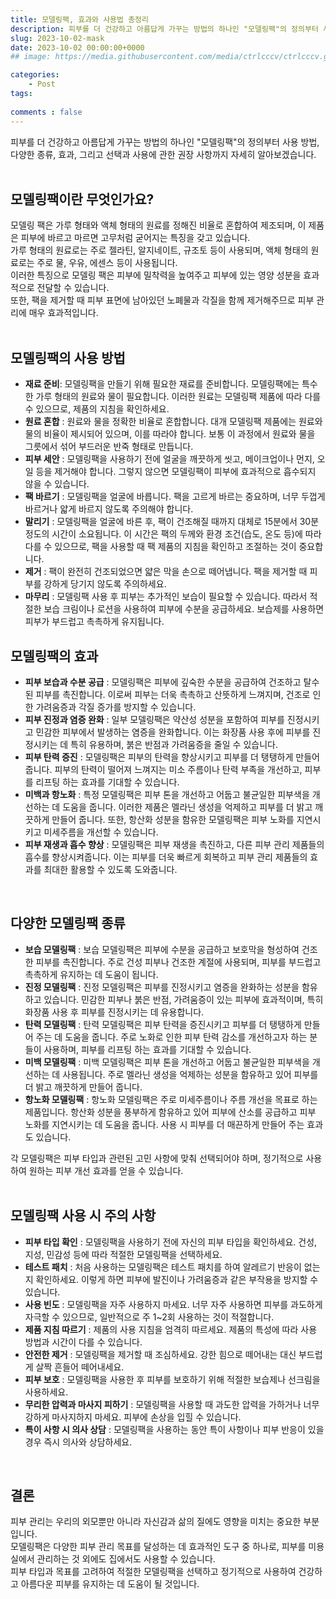 ```yaml
---
title: 모델링팩, 효과와 사용법 총정리
description: 피부를 더 건강하고 아름답게 가꾸는 방법의 하나인 "모델링팩"의 정의부터 사용 방법, 다양한 종류, 효과, 그리고 선택과 사용에 관한 권장 사항까지 자세히 알아보겠습니다.
slug: 2023-10-02-mask
date: 2023-10-02 00:00:00+0000
## image: https://media.githubusercontent.com/media/ctrlcccv/ctrlcccv.github.io/master/assets/img/post/vertical-graph.webp

categories:
    - Post
tags:
   
comments : false
---
```

피부를 더 건강하고 아름답게 가꾸는 방법의 하나인 "모델링팩"의 정의부터 사용 방법, 다양한 종류, 효과, 그리고 선택과 사용에 관한 권장 사항까지 자세히 알아보겠습니다.  
<br>

## 모델링팩이란 무엇인가요?
모델링 팩은 가루 형태와 액체 형태의 원료를 정해진 비율로 혼합하여 제조되며, 이 제품은 피부에 바르고 마르면 고무처럼 굳어지는 특징을 갖고 있습니다.   
가루 형태의 원료로는 주로 젤라틴, 알지네이트, 규조토 등이 사용되며, 액체 형태의 원료로는 주로 물, 우유, 에센스 등이 사용됩니다.   
이러한 특징으로 모델링 팩은 피부에 밀착력을 높여주고 피부에 있는 영양 성분을 효과적으로 전달할 수 있습니다.   
또한, 팩을 제거할 때 피부 표면에 남아있던 노폐물과 각질을 함께 제거해주므로 피부 관리에 매우 효과적입니다.  
<br>

## 모델링팩의 사용 방법
* **재료 준비**: 모델링팩을 만들기 위해 필요한 재료를 준비합니다. 모델링팩에는 특수한 가루 형태의 원료와 물이 필요합니다. 이러한 원료는 모델링팩 제품에 따라 다를 수 있으므로, 제품의 지침을 확인하세요.  
* **원료 혼합** : 원료와 물을 정확한 비율로 혼합합니다. 대개 모델링팩 제품에는 원료와 물의 비율이 제시되어 있으며, 이를 따라야 합니다. 보통 이 과정에서 원료와 물을 그릇에서 섞어 부드러운 반죽 형태로 만듭니다.  
* **피부 세안** : 모델링팩을 사용하기 전에 얼굴을 깨끗하게 씻고, 메이크업이나 먼지, 오일 등을 제거해야 합니다. 그렇지 않으면 모델링팩이 피부에 효과적으로 흡수되지 않을 수 있습니다.  
* **팩 바르기** : 모델링팩을 얼굴에 바릅니다. 팩을 고르게 바르는 중요하며, 너무 두껍게 바르거나 얇게 바르지 않도록 주의해야 합니다.  
* **말리기** : 모델링팩을 얼굴에 바른 후, 팩이 건조해질 때까지 대체로 15분에서 30분 정도의 시간이 소요됩니다. 이 시간은 팩의 두께와 환경 조건(습도, 온도 등)에 따라 다를 수 있으므로, 팩을 사용할 때 팩 제품의 지침을 확인하고 조절하는 것이 중요합니다.  
* **제거** : 팩이 완전히 건조되었으면 얇은 막을 손으로 떼어냅니다. 팩을 제거할 때 피부를 강하게 당기지 않도록 주의하세요.  
* **마무리** : 모델링팩 사용 후 피부는 추가적인 보습이 필요할 수 있습니다. 따라서 적절한 보습 크림이나 로션을 사용하여 피부에 수분을 공급하세요. 보습제를 사용하면 피부가 부드럽고 촉촉하게 유지됩니다.  

<script async src="https://pagead2.googlesyndication.com/pagead/js/adsbygoogle.js?client=ca-pub-8535540836842352" crossorigin="anonymous"></script>
<ins class="adsbygoogle"
     style="display:block; text-align:center;"
     data-ad-layout="in-article"
     data-ad-format="fluid"
     data-ad-client="ca-pub-8535540836842352"
     data-ad-slot="2974559225"></ins>
<script>
     (adsbygoogle = window.adsbygoogle || []).push({});
</script>

## 모델링팩의 효과
* **피부 보습과 수분 공급** : 모델링팩은 피부에 깊숙한 수분을 공급하여 건조하고 탈수된 피부를 촉진합니다. 이로써 피부는 더욱 촉촉하고 산뜻하게 느껴지며, 건조로 인한 가려움증과 각질 증가를 방지할 수 있습니다.
* **피부 진정과 염증 완화** : 일부 모델링팩은 약산성 성분을 포함하여 피부를 진정시키고 민감한 피부에서 발생하는 염증을 완화합니다. 이는 화장품 사용 후에 피부를 진정시키는 데 특히 유용하며, 붉은 반점과 가려움증을 줄일 수 있습니다.
* **피부 탄력 증진** : 모델링팩은 피부의 탄력을 향상시키고 피부를 더 탱탱하게 만들어 줍니다. 피부의 탄력이 떨어져 느껴지는 미소 주름이나 탄력 부족을 개선하고, 피부를 리프팅 하는 효과를 기대할 수 있습니다.
* **미백과 항노화** : 특정 모델링팩은 피부 톤을 개선하고 어둡고 불균일한 피부색을 개선하는 데 도움을 줍니다. 이러한 제품은 멜라닌 생성을 억제하고 피부를 더 밝고 깨끗하게 만들어 줍니다. 또한, 항산화 성분을 함유한 모델링팩은 피부 노화를 지연시키고 미세주름을 개선할 수 있습니다.
* **피부 재생과 흡수 향상** : 모델링팩은 피부 재생을 촉진하고, 다른 피부 관리 제품들의 흡수를 향상시켜줍니다. 이는 피부를 더욱 빠르게 회복하고 피부 관리 제품들의 효과를 최대한 활용할 수 있도록 도와줍니다.  
<br>

## 다양한 모델링팩 종류
* **보습 모델링팩** : 보습 모델링팩은 피부에 수분을 공급하고 보호막을 형성하여 건조한 피부를 촉진합니다. 주로 건성 피부나 건조한 계절에 사용되며, 피부를 부드럽고 촉촉하게 유지하는 데 도움이 됩니다.
* **진정 모델링팩** : 진정 모델링팩은 피부를 진정시키고 염증을 완화하는 성분을 함유하고 있습니다. 민감한 피부나 붉은 반점, 가려움증이 있는 피부에 효과적이며, 특히 화장품 사용 후 피부를 진정시키는 데 유용합니다.
* **탄력 모델링팩** : 탄력 모델링팩은 피부 탄력을 증진시키고 피부를 더 탱탱하게 만들어 주는 데 도움을 줍니다. 주로 노화로 인한 피부 탄력 감소를 개선하고자 하는 분들이 사용하며, 피부를 리프팅 하는 효과를 기대할 수 있습니다.
* **미백 모델링팩** : 미백 모델링팩은 피부 톤을 개선하고 어둡고 불균일한 피부색을 개선하는 데 사용됩니다. 주로 멜라닌 생성을 억제하는 성분을 함유하고 있어 피부를 더 밝고 깨끗하게 만들어 줍니다.
* **항노화 모델링팩** : 항노화 모델링팩은 주로 미세주름이나 주름 개선을 목표로 하는 제품입니다. 항산화 성분을 풍부하게 함유하고 있어 피부에 산소를 공급하고 피부 노화를 지연시키는 데 도움을 줍니다. 사용 시 피부를 더 매끈하게 만들어 주는 효과도 있습니다.  

각 모델링팩은 피부 타입과 관련된 고민 사항에 맞춰 선택되어야 하며, 정기적으로 사용하여 원하는 피부 개선 효과를 얻을 수 있습니다.  
<br>

## 모델링팩 사용 시 주의 사항
* **피부 타입 확인** : 모델링팩을 사용하기 전에 자신의 피부 타입을 확인하세요. 건성, 지성, 민감성 등에 따라 적절한 모델링팩을 선택하세요.
* **테스트 패치** : 처음 사용하는 모델링팩은 테스트 패치를 하여 알레르기 반응이 없는지 확인하세요. 이렇게 하면 피부에 발진이나 가려움증과 같은 부작용을 방지할 수 있습니다.
* **사용 빈도** : 모델링팩을 자주 사용하지 마세요. 너무 자주 사용하면 피부를 과도하게 자극할 수 있으므로, 일반적으로 주 1~2회 사용하는 것이 적절합니다.
* **제품 지침 따르기** : 제품의 사용 지침을 엄격히 따르세요. 제품의 특성에 따라 사용 방법과 시간이 다를 수 있습니다.
* **안전한 제거** : 모델링팩을 제거할 때 조심하세요. 강한 힘으로 떼어내는 대신 부드럽게 살짝 흔들어 떼어내세요.
* **피부 보호** : 모델링팩을 사용한 후 피부를 보호하기 위해 적절한 보습제나 선크림을 사용하세요.
* **무리한 압력과 마사지 피하기** : 모델링팩을 사용할 때 과도한 압력을 가하거나 너무 강하게 마사지하지 마세요. 피부에 손상을 입힐 수 있습니다.
* **특이 사항 시 의사 상담** : 모델링팩을 사용하는 동안 특이 사항이나 피부 반응이 있을 경우 즉시 의사와 상담하세요.  
<br>

## 결론
피부 관리는 우리의 외모뿐만 아니라 자신감과 삶의 질에도 영향을 미치는 중요한 부분입니다.   
모델링팩은 다양한 피부 관리 목표를 달성하는 데 효과적인 도구 중 하나로, 피부를 미용실에서 관리하는 것 외에도 집에서도 사용할 수 있습니다.   
피부 타입과 목표를 고려하여 적절한 모델링팩을 선택하고 정기적으로 사용하여 건강하고 아름다운 피부를 유지하는 데 도움이 될 것입니다.
